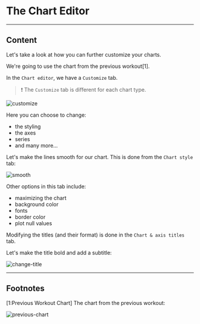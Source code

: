 ﻿---
author: Stefan-Stojanovic

type: normal

category: how-to

---

# The Chart Editor

---
## Content

Let's take a look at how you can further customize your charts.

We're going to use the chart from the previous workout[1].

In the `Chart editor`, we have a `Customize` tab.

> ❗ The `Customize` tab is different for each chart type.

![customize](https://img.enkipro.com/01638b7e174af98dffa0959033fa9590.png)

Here you can choose to change:
- the styling
- the axes
- series
- and many more...

Let's make the lines smooth for our chart. This is done from the `Chart style` tab:

![smooth](https://img.enkipro.com/ad72c00958bc80dbd6ad5b24958bbeaf.gif)

Other options in this tab include:
- maximizing the chart
- background color
- fonts
- border color
- plot null values

Modifying the titles (and their format) is done in the `Chart & axis titles` tab.

Let's make the title bold and add a subtitle:

![change-title](https://img.enkipro.com/a6e2ab6b7cff75d3dca79abb4e3467dd.png)

---
## Footnotes

[1:Previous Workout Chart]
The chart from the previous workout:

![previous-chart](https://img.enkipro.com/a8f69242523d86c29148a4c3544b41eb.png)